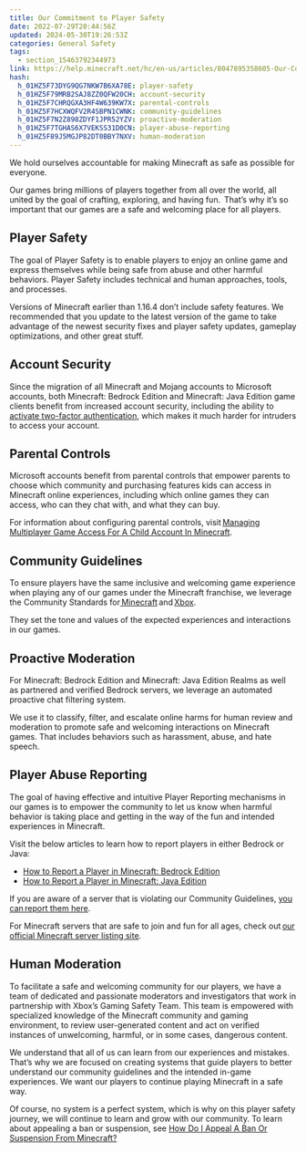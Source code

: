 ```yaml
---
title: Our Commitment to Player Safety
date: 2022-07-29T20:44:56Z
updated: 2024-05-30T19:26:53Z
categories: General Safety
tags:
  - section_15463792344973
link: https://help.minecraft.net/hc/en-us/articles/8047895358605-Our-Commitment-to-Player-Safety
hash:
  h_01HZ5F73DYG9QG7NKW7B6XA78E: player-safety
  h_01HZ5F79MRB2SAJ8ZZ0QFW20CH: account-security
  h_01HZ5F7CHRQGXA3HF4W639KW7X: parental-controls
  h_01HZ5F7HCXWQFV2R4SBPN1CWNK: community-guidelines
  h_01HZ5F7N2Z898ZDYF1JPR52YZV: proactive-moderation
  h_01HZ5F7TGHAS6X7VEKSS31D0CN: player-abuse-reporting
  h_01HZ5F89J5MGJP82DT0BBY7NXV: human-moderation
---
```


We hold ourselves accountable for making Minecraft as safe as possible for everyone.

Our games bring millions of players together from all over the world, all united by the goal of crafting, exploring, and having fun.  That’s why it’s so important that our games are a safe and welcoming place for all players.

## Player Safety

The goal of Player Safety is to enable players to enjoy an online game and express themselves while being safe from abuse and other harmful behaviors. Player Safety includes technical and human approaches, tools, and processes.

Versions of Minecraft earlier than 1.16.4 don’t include safety features. We recommended that you update to the latest version of the game to take advantage of the newest security fixes and player safety updates, gameplay optimizations, and other great stuff.

## Account Security

Since the migration of all Minecraft and Mojang accounts to Microsoft accounts, both Minecraft: Bedrock Edition and Minecraft: Java Edition game clients benefit from increased account security, including the ability to [activate two-factor authentication](https://support.microsoft.com/en-us/account-billing/how-to-use-two-step-verification-with-your-microsoft-account-c7910146-672f-01e9-50a0-93b4585e7eb4), which makes it much harder for intruders to access your account.

## Parental Controls

Microsoft accounts benefit from parental controls that empower parents to choose which community and purchasing features kids can access in Minecraft online experiences, including which online games they can access, who can they chat with, and what they can buy.

For information about configuring parental controls, visit [Managing Multiplayer Game Access For A Child Account In Minecraft](../Account-Settings/Managing-Multiplayer-Game-Access-for-a-Child-Account-in-Minecraft.md).

## Community Guidelines

To ensure players have the same inclusive and welcoming game experience when playing any of our games under the Minecraft franchise, we leverage the Community Standards for[ Minecraft](https://www.minecraft.net/en-us/community-standards) and [Xbox](https://www.xbox.com/en-CA/legal/community-standards).

They set the tone and values of the expected experiences and interactions in our games.

## Proactive Moderation

For Minecraft: Bedrock Edition and Minecraft: Java Edition Realms as well as partnered and verified Bedrock servers, we leverage an automated proactive chat filtering system.

We use it to classify, filter, and escalate online harms for human review and moderation to promote safe and welcoming interactions on Minecraft games. That includes behaviors such as harassment, abuse, and hate speech.

## Player Abuse Reporting

The goal of having effective and intuitive Player Reporting mechanisms in our games is to empower the community to let us know when harmful behavior is taking place and getting in the way of the fun and intended experiences in Minecraft.

Visit the below articles to learn how to report players in either Bedrock or Java:

- [How to Report a Player in Minecraft: Bedrock Edition](../Player-Reporting-Bans/How-to-Report-a-Player-in-Minecraft-Bedrock-Edition.md)
- [How to Report a Player in Minecraft: Java Edition](../Player-Reporting-Bans/How-to-Report-a-Player-in-Minecraft-Java-Edition.md)

If you are aware of a server that is violating our Community Guidelines, [you can report them here](http://aka.ms/mce-reportserver).

For Minecraft servers that are safe to join and fun for all ages, check out [our official Minecraft server listing site](https://findmcserver.com/).

## Human Moderation

To facilitate a safe and welcoming community for our players, we have a team of dedicated and passionate moderators and investigators that work in partnership with Xbox’s Gaming Safety Team. This team is empowered with specialized knowledge of the Minecraft community and gaming environment, to review user-generated content and act on verified instances of unwelcoming, harmful, or in some cases, dangerous content.

We understand that all of us can learn from our experiences and mistakes. That’s why we are focused on creating systems that guide players to better understand our community guidelines and the intended in-game experiences. We want our players to continue playing Minecraft in a safe way.

Of course, no system is a perfect system, which is why on this player safety journey, we will continue to learn and grow with our community. To learn about appealing a ban or suspension, see [How Do I Appeal A Ban Or Suspension From Minecraft?](https://help.minecraft.net/hc/en-us/articles/25119263189517)
